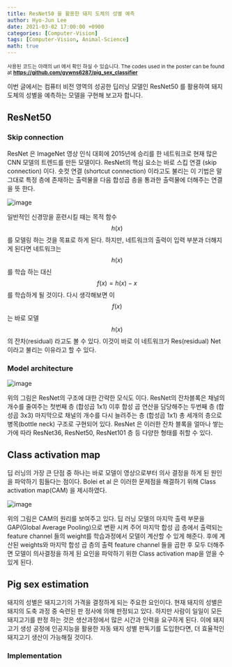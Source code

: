 ```yaml
---
title: ResNet50 을 활용한 돼지 도체의 성별 예측
author: Hyo-Jun Lee
date: 2021-03-02 17:00:00 +0900
categories: [Computer-Vision]
tags: [Computer-Vision, Animal-Science]
math: true
---
```


<small>사용된 코드는 아래의 url 에서 확인 하실 수 있습니다. The codes used in the poster can be found at **https://github.com/gywns6287/pig_sex_classifier**
</small>

이번 글에서는 컴퓨터 비전 영역의 성공한 딥러닝 모델인 ResNet50 를 활용하여 돼지 도체의 성별을 예측하는 모델을 구현해 보고자 합니다.

## ResNet50

### Skip connection
ResNet 은 ImageNet 영상 인식 대회에 2015년에 승리를 한 네트워크로 현재 많은 CNN 모델의 트렌드를 만든 모델이다. ResNet의 핵심 요소는 바로 스킵 연결 (skip connection) 이다. 숏컷 연결 (shortcut connection) 이라고도 불리는 이 기법은 말 그대로 특정 층에 존재하는 출력물을 다음 합성곱 층을 통과한 출력물에 더해주는 연결을 뜻 한다. 

![image](https://user-images.githubusercontent.com/71325306/109637429-215a3880-7b90-11eb-9014-3a8fdbbe299b.png)

일반적인 신경망을 훈련시킬 때는 목적 함수 $$h(x)$$ 를 모델링 하는 것을 목표로 하게 된다. 하지만, 네트워크의 출력이 입력 부분과 더해지게 된다면 네트워크는 $$h(x)$$ 를 학습 하는 대신 $$f(x)=h(x)-x$$ 를 학습하게 될 것이다. 다시 생각해보면 이 $$f(x)$$는 바로 모델 $$h(x)$$ 의 잔차(residual) 라고도 볼 수 있다. 이것이 바로 이 네트워크가 Res(residual) Net 이라고 불리는 이유라고 할 수 있다.

### Model architecture

![image](https://user-images.githubusercontent.com/71325306/109637656-6d0ce200-7b90-11eb-90ef-8a89fea13aea.png)

위의 그림은 ResNet의 구조에 대한 간략한 모식도 이다. ResNet의 잔차블록은 채널의 개수를 줄여주는 첫번째 층 (합성곱 1x1) 이후 합성 곱 연산을 담당해주는 두번째 층 (합성곱 3x3) 마지막으로 채널의 개수를 다시 늘려주는 층 (합성곱 1x1) 총 세개의 층으로 병목(bottle neck) 구조로 구현되어 있다. ResNet 은 이러한 잔차 블록을 얼마나 쌓는가에 따라 ResNet36, ResNet50, ResNet101 층 등 다양한 형태를 취할 수 있다.

## Class activation map

딥 러닝의 가장 큰 단점 중 하나는 바로 모델이 영상으로부터 의사 결정을 하게 된 원인을 파악하기 힘들다는 점이다. Bolei et al 은 이러한 문제점을 해결하기 위해 Class activation map(CAM) 을 제시하였다.

![image](https://user-images.githubusercontent.com/71325306/109638768-c295be80-7b91-11eb-8d3a-02b701e937d7.png)

위의 그림은 CAM의 원리를 보여주고 있다. 딥 러닝 모델의 마지막 출력 부문을 GAP(Global Average Pooling)으로 변환 시켜 주어 마지막 합성 곱 층에서 출력되는 feature channel 들의 weight를  학습과정에서 모델이 계산할 수 있게 해준다. 후에 계산된 weights와 마지막 합성 곱 층의 출력 feature channel 들을 곱한 후 모두 더해주면 모델이 의사결정을 하게 된 요인을 파악하기 위한 Class activation map을 얻을 수 있게 된다.

## Pig sex estimation

돼지의 성별은 돼지고기의 가격을 결정하게 되는 주요한 요인이다. 현재 돼지의 성별은 돼지의 도축 과정 중 숙련된 판 정사에 의해 판정되고 있다. 하지만 사람이 일일이 모든 돼지고기를 판정 하는 것은 생산과정에서 많은 시간과 인력을 요구하게 된다. 이에 돼지고기 생성 공정에 인공지능을 활용한 자동 돼지 성별 판독기를 도입한다면, 더 효율적인 돼지고기 생산이 가능해질 것이다.

### Implementation